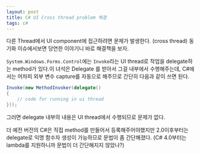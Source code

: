 ```yaml
---
layout: post
title: C# UI Cross thread problem 해결
tags: c#
---
```


다른 Thread에서 UI component에 접근하려면 문제가 발생한다. (cross thread)
동기화 이슈에서보면 당연한 이야기니 바로 해결책을 보자.

`System.Windows.Forms.Control`에는 `Invoke`라는 UI thread로 작업을 delegate하는 method가 있다.이 녀석은 Delegate 를 받아서 그걸 내부에서 수행해주는데, C#에서는 어차피 외부 변수 capture를 자동으로 해주므로 간단히 다음과 같이 쓰면 된다.

```csharp
Invoke(new MethodInvoker(delegate()
{
    // code for running in ui thread
}));
```

그러면 delegate 내부의 내용은 UI thread에서 수행되므로 문제가 없다.

더 예전 버전의 C#은 직접 method를 만들어서 등록해주어야했지만 2.0이후부터는 delegate로 익명 함수자 생성이 가능하므로 문법이 좀 간단해졌다. (C# 4.0부터는 lambda를 지원하니까 문법이 더 간단해지지 않았나?)